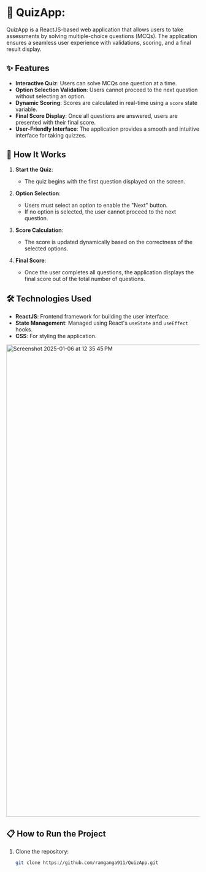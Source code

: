 # 🎯 QuizApp:

QuizApp is a ReactJS-based web application that allows users to take assessments by solving multiple-choice questions (MCQs). The application ensures a seamless user experience with validations, scoring, and a final result display.

## ✨ Features

- **Interactive Quiz**: Users can solve MCQs one question at a time.
- **Option Selection Validation**: Users cannot proceed to the next question without selecting an option.
- **Dynamic Scoring**: Scores are calculated in real-time using a `score` state variable.
- **Final Score Display**: Once all questions are answered, users are presented with their final score.
- **User-Friendly Interface**: The application provides a smooth and intuitive interface for taking quizzes.

## 🚀 How It Works

1. **Start the Quiz**:
   - The quiz begins with the first question displayed on the screen.
   
2. **Option Selection**:
   - Users must select an option to enable the "Next" button.
   - If no option is selected, the user cannot proceed to the next question.

3. **Score Calculation**:
   - The score is updated dynamically based on the correctness of the selected options.

4. **Final Score**:
   - Once the user completes all questions, the application displays the final score out of the total number of questions.

## 🛠️ Technologies Used

- **ReactJS**: Frontend framework for building the user interface.
- **State Management**: Managed using React's `useState` and `useEffect` hooks.
- **CSS**: For styling the application.


<img width="1231" alt="Screenshot 2025-01-06 at 12 35 45 PM" src="https://github.com/user-attachments/assets/0ad51989-11ac-444e-b4b7-b0721099a92b" />

## 📋 How to Run the Project

1. Clone the repository:
   ```bash
   git clone https://github.com/ramganga911/QuizApp.git
